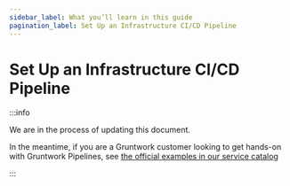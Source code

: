 ```yaml
---
sidebar_label: What you’ll learn in this guide
pagination_label: Set Up an Infrastructure CI/CD Pipeline
---
```


# Set Up an Infrastructure CI/CD Pipeline

:::info

We are in the process of updating this document. 

In the meantime, if you are a Gruntwork customer looking to get hands-on with Gruntwork Pipelines, see [the official examples in our service catalog](https://github.com/gruntwork-io/terraform-aws-service-catalog/tree/master/examples/for-learning-and-testing/gruntwork-pipelines)

:::


<!-- ##DOCS-SOURCER-START
{
  "sourcePlugin": "local-copier",
  "hash": "af79446fd34c141811965f2e708ba157"
}
##DOCS-SOURCER-END -->
